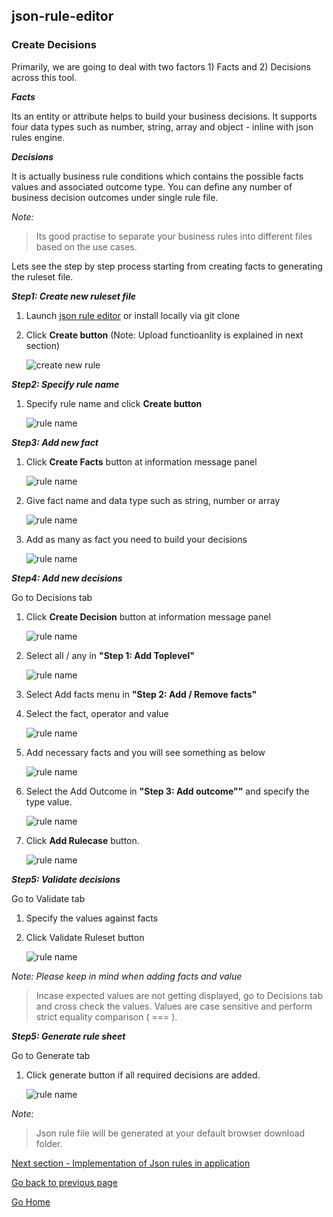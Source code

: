 ## json-rule-editor

### Create Decisions

Primarily, we are going to deal with two factors 1) Facts and 2) Decisions across this tool.

**_Facts_**

Its an entity or attribute helps to build your business decisions. It supports four data types such as number, string, array and object - inline with json rules engine.

**_Decisions_**

It is actually business rule conditions which contains the possible facts values and associated outcome type. You can define any number of business decision outcomes under single rule file.

_Note:_

> Its good practise to separate your business rules into different files based on the use cases.

Lets see the step by step process starting from creating facts to generating the ruleset file.

**_Step1: Create new ruleset file_**

1. Launch [json rule editor](https://www.json-rule-editor.com) or install locally via git clone
2. Click **Create button** (Note: Upload functioanlity is explained in next section)

   ![create new rule](https://asudbury.github.io/json-rule-editor/docs/images/create-upload.png)

**_Step2: Specify rule name_**

1. Specify rule name and click **Create button**

   ![rule name](https://asudbury.github.io/json-rule-editor/docs/images/create.png)

**_Step3: Add new fact_**

1. Click **Create Facts** button at information message panel

   ![rule name](https://asudbury.github.io/json-rule-editor/docs/images/fact1.png)

2. Give fact name and data type such as string, number or array

   ![rule name](https://asudbury.github.io/json-rule-editor/docs/images/fact2.png)

3. Add as many as fact you need to build your decisions

   ![rule name](https://asudbury.github.io/json-rule-editor/docs/images/fact3.png)

**_Step4: Add new decisions_**

Go to Decisions tab

1. Click **Create Decision** button at information message panel

   ![rule name](https://asudbury.github.io/json-rule-editor/docs/images/decision1.png)

2. Select all / any in **"Step 1: Add Toplevel"**

   ![rule name](https://asudbury.github.io/json-rule-editor/docs/images/decision2.png)

3. Select Add facts menu in **"Step 2: Add / Remove facts"**

4. Select the fact, operator and value

   ![rule name](https://asudbury.github.io/json-rule-editor/docs/images/decision3.png)

5. Add necessary facts and you will see something as below

   ![rule name](https://asudbury.github.io/json-rule-editor/docs/images/decision4.png)

6. Select the Add Outcome in **"Step 3: Add outcome""** and specify the type value.

   ![rule name](https://asudbury.github.io/json-rule-editor/docs/images/decision5.png)

7. Click **Add Rulecase** button.

   ![rule name](https://asudbury.github.io/json-rule-editor/docs/images/decision6.png)

**_Step5: Validate decisions_**

Go to Validate tab

1. Specify the values against facts
2. Click Validate Ruleset button

   ![rule name](https://asudbury.github.io/json-rule-editor/docs/images/validate.png)

_Note: Please keep in mind when adding facts and value_

> Incase expected values are not getting displayed, go to Decisions tab and cross check the values.
> Values are case sensitive and perform strict equality comparison ( === ).

**_Step5: Generate rule sheet_**

Go to Generate tab

1. Click generate button if all required decisions are added.

   ![rule name](https://asudbury.github.io/json-rule-editor/docs/images/generate.png)

_Note:_

> Json rule file will be generated at your default browser download folder.

[Next section - Implementation of Json rules in application](https://asudbury.github.io/json-rule-editor/docs/implementation.html)

[Go back to previous page](https://asudbury.github.io/json-rule-editor/docs/rule-engine.html)

[Go Home](https://asudbury.github.io/json-rule-editor/docs/)
